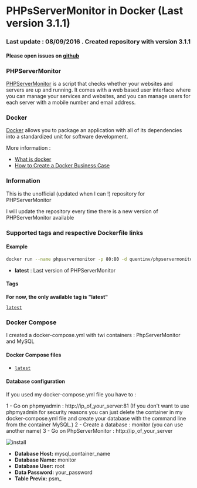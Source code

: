 
# PHPsServerMonitor in Docker (Last version 3.1.1)



### Last update : 08/09/2016 . Created repository with version 3.1.1
#### Please open issues on [github](https://github.com/Quentinvarquet/docker-phpservermonitor/issues)


### PHPServerMonitor

[PHPServerMonitor](http://www.phpservermonitor.org/) is a script that checks whether your websites and servers are up and running. It comes with a web based user interface where you can manage your services and websites, and you can manage users for each server with a mobile number and email address.

### Docker

[Docker](https://www.docker.com/) allows you to package an application with all of its dependencies into a standardized unit for software development.

More information : 

* [What is docker](https://www.docker.com/what-docker)
* [How to Create a Docker Business Case](https://www.brianchristner.io/how-to-create-a-docker-business-case/)

### Information

This is the unofficial (updated when I can !) repository for PHPServerMonitor

I will update the repository every time there is a new version of PHPServerMonitor available



### Supported tags and respective Dockerfile links


#### Example

```bash
docker run --name phpservermonitor -p 80:80 -d quentinv/phpservermonitor:latest
```

* **latest** : Last version of PHPServerMonitor

#### Tags

**For now, the only available tag is "latest"**

 [```latest```](https://github.com/Quentinvarquet/docker-phpservermonitor/blob/master/dockerfile/3.1.1/Dockerfile)


### Docker Compose

I created a docker-compose.yml with twi containers : PhpServerMonitor and MySQL


#### Docker Compose files


* [```latest```](https://github.com/Quentinvarquet/docker-phpservermonitor/blob/master/docker-compose/phpservermonitor-3.1.1/docker-compose.yml)


#### Database configuration


If you used my docker-compose.yml file you have to : 

1 - Go on phpmyadmin : http://ip_of_your_server:81  (If you don't want to use phpmyadmin for security reasons you can just delete the container in my docker-compose.yml file and create your database with the command line from the container MySQL.)
2 - Create a database : monitor (you can use another name)
3 - Go on PhpServerMonitor : http://ip_of_your_server

![install](https://github.com/Quentinvarquet/docker-phpservermonitor/tree/master/img/install.png)

* **Database Host:** mysql_container_name
* **Database Name:** monitor
* **Database User:** root
* **Data Password:** your_password
* **Table Previx:** psm_

